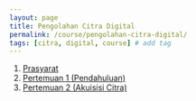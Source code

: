 ```yaml
---
layout: page
title: Pengolahan Citra Digital
permalink: /course/pengolahan-citra-digital/
tags: [citra, digital, course] # add tag
---
```

1. <a href="{{ site.baseurl }}/course/pengolahan-citra-digital/prasyarat">Prasyarat</a>
1. <a href="{{ site.baseurl }}/course/pengolahan-citra-digital/pertemuan-1">Pertemuan 1 (Pendahuluan)</a>
1. <a href="{{ site.baseurl }}/course/pengolahan-citra-digital/pertemuan-2">Pertemuan 2 (Akuisisi Citra)</a>

